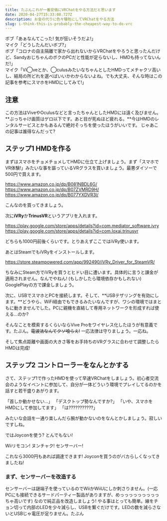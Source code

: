 ```yaml
---
title: たぶんこれが一番安価にVRChatをやる方法だと思います
date: 2020-04-27T15:33:08.727Z
description: お金の代りに色々犠牲にしてVRChatをやる方法
slug: i-think-this-is-probably-the-cheapest-way-to-do-vrc
---
```

ボブ「あぁなんてこった! 気が狂いそうだよ!」<br>
マイク「どうしたんだいボブ?」<br>
ボブ「コロナの自主隔離で家から出れないからVRChatをやろうと思ったんだけど、SandyおじちゃんのボクのPCだと性能が足らないし、HMDも持ってないんだ!」<br>
マイク「Vi◯veとか、◯culusみたいなちゃんとしたHMDってメチャクソ高いし、結局の所どれを選べばいいかわからないよね。でも大丈夫、そんな時はこの記事を参考にスマホをHMDにしてみて!」<br>

## 注意
この方法はViveやOculusなどと言ったちゃんとしたHMDには遠く及びません。**ぶっちゃけ画質はゲロ以下です。あと目が死ぬほど疲れる。**今はHMDのレンタルサービスとかもあるんで絶対そっちを使ったほうがいいです。
じゃあこの記事は誰得なんだって?

## ステップ1 HMDを作る
まずはスマホをチョメチョメしてHMDに仕立て上げましょう。まず「スマホでVR体験!」みたいな事を謳っているVRグラスを買いましょう。最悪ダイソーで500円で買えます。

https://www.amazon.co.jp/dp/B081NBDL6G/
https://www.amazon.co.jp/dp/B07ZVMRD9H/
https://www.amazon.co.jp/dp/B077YXDVR3l/

こんなのを買ってきましょう。

次に**iVRy**か**TrinusVR**というアプリを入れます。

https://play.google.com/store/apps/details?id=com.mediator_software.ivry
https://play.google.com/store/apps/details?id=com.loxai.trinusvr

どちらも1000円前後くらいです。とりあえずここではiVRy使います。

あとはSteamでもiVRyをインストールします。

https://store.steampowered.com/app/992490/iVRy_Driver_for_SteamVR/

ちなみにSteam方でiVRyを買うとヒドい目に遭います。具体的に言うと課金が適用されません。なんでやねん! (もしかしたら環境依存かもしれない) GooglePlayの方で課金しましょう。

次に、USBでスマホとPCを接続します。そして、**USBテザリングを有効にします。**どうやら、WiFi経由でもできるみたいなんですが、ワシの環境ではまともに動きませんでした。PCに親機を直結して専用ネットワークを形成すれば使える…のか? 

そんなことを模索するくらいならVive Proをワイヤレス化したほうが有意義です。たぶん。~~電波法なんてクソ喰らえ!~~ 一応法律は守りましょう。一応ね。

そして焦点距離や画面の大きさ等をお手持ちのVRグラスに合わせて調整したらHMDは完成!

## ステップ2 コントローラーをなんとかする
さて、ステップ1で作ったHMDを使って早速VRChatをしましょう。初心者交流会のようなイベントに参加して、自分が一体どういう環境でプレイしてるのかを話すと若干盛りあがります。

「首しか動かせない…」
「デスクトップ勢なんですか?」
「いや、スマホをHMDにして参加してます」
「は???????????」

みたいな会話を一通り楽しんだら腕が動かないのをなんとかしましょう。寂しいですしね。

ではJoyconを使う? とんでもない!

Wiiリモコン! ヌンチャク! センサーバー!

これなら3000円もあれば調達できます! Joyconを買うのがバカらしくなってきましたね!

### まず、センサーバーを改造する
センサーバーは謎端子を使っているのでWiiかWiiUにしか刺さりません。(一応PCにも接続できるサードパーティー製品がありますが、めっっっっっっっっっちゃ高いです)
なので純正品を改造しましょう! やる事はとっても簡単。線をチョン切って内部のLEDを少々減らし、USBを繋ぐだけです。LEDの数を減らさないとUSBじゃ電圧が足りません。たぶん
